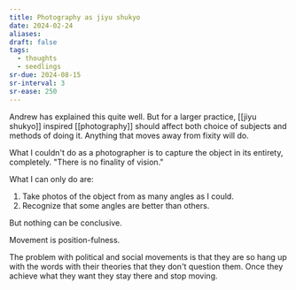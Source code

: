 ```yaml
---
title: Photography as jiyu shukyo
date: 2024-02-24
aliases: 
draft: false
tags:
  - thoughts
  - seedlings
sr-due: 2024-08-15
sr-interval: 3
sr-ease: 250
---
```

Andrew has explained this quite well. But for a larger practice, [[jiyu shukyo]] inspired [[photography]] should affect both choice of subjects and methods of doing it. Anything that moves away from fixity will do.

What I couldn't do as a photographer is to capture the object in its entirety, completely. "There is no finality of vision."

What I can only do are:
1. Take photos of the object from as many angles as I could.
2. Recognize that some angles are better than others.

But nothing can be conclusive.

Movement is position-fulness.

The problem with political and social movements is that they are so hang up with the words with their theories that they don't question them. Once they achieve what they want they stay there and stop moving.